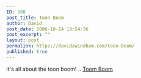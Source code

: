 ```yaml
---
ID: 588
post_title: Toon Boom
author: David
post_date: 2006-10-14 13:54:36
post_excerpt: ""
layout: post
permalink: https://davidawindham.com/toon-boom/
published: true
---
```

it's all about the toon boom! ..
<a href="http://www.toonboom.com/products/solo/">Toom Boom</a>